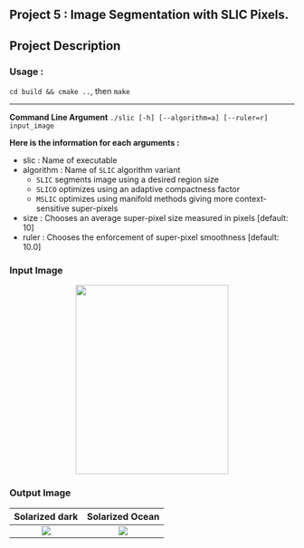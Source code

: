 ## Project 5 : Image Segmentation with SLIC Pixels.


## Project Description

### Usage : 

``cd build && cmake ..``, then `make`

---
**Command Line Argument**
```./slic [-h] [--algorithm=a] [--ruler=r] input_image```

**Here is the information for each arguments :**

- slic 			 : Name of executable
- algorithm     : Name of `SLIC` algorithm variant
  - `SLIC` segments image using a desired region size
  - `SLICO` optimizes using an adaptive compactness factor
  - `MSLIC` optimizes using manifold methods giving more context-sensitive super-pixels
- size             : Chooses an average super-pixel size measured in pixels [default: 10]
- ruler            : Chooses the enforcement of super-pixel smoothness [default: 10.0]

### Input Image
<p align="center">
  <img src="./img/korea.jpg" width="270" height="334" >
</p>

### Output Image
Solarized dark             |  Solarized Ocean
:-------------------------:|:-------------------------:
![](https://...Dark.png)  |  ![](https://...Ocean.png)
